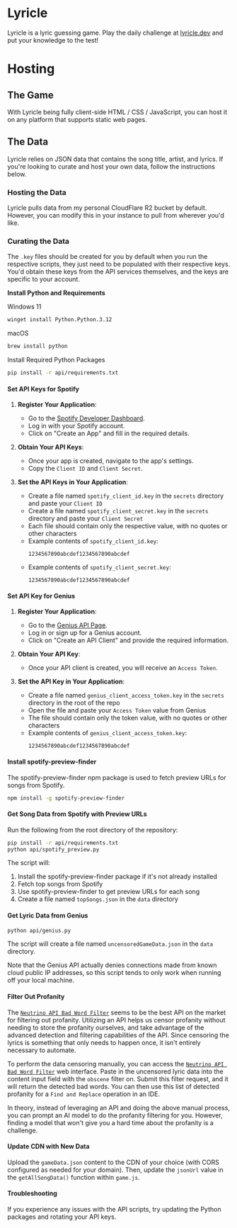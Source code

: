 # Lyricle

Lyricle is a lyric guessing game. Play the daily challenge at [lyricle.dev](https://lyricle.dev) and put your knowledge to the test!

# Hosting

## The Game

With Lyricle being fully client-side HTML / CSS / JavaScript, you can host it on any platform that supports static web pages.

## The Data

Lyricle relies on JSON data that contains the song title, artist, and lyrics. If you're looking to curate and host your own data, follow the instructions below.

### Hosting the Data

Lyricle pulls data from my personal CloudFlare R2 bucket by default. However, you can modify this in your instance to pull from wherever you'd like.

### Curating the Data

The `.key` files should be created for you by default when you run the respective scripts, they just need to be populated with their respective keys. You'd obtain these keys from the API services themselves, and the keys are specific to your account.

**Install Python and Requirements**

Windows 11
```sh
winget install Python.Python.3.12
```

macOS
```sh
brew install python
```

Install Required Python Packages
```sh
pip install -r api/requirements.txt
```

#### Set API Keys for Spotify

1. **Register Your Application**: 
   - Go to the [Spotify Developer Dashboard](https://developer.spotify.com/dashboard/).
   - Log in with your Spotify account.
   - Click on "Create an App" and fill in the required details.

2. **Obtain Your API Keys**:
   - Once your app is created, navigate to the app's settings.
   - Copy the `Client ID` and `Client Secret`.

3. **Set the API Keys in Your Application**:
   - Create a file named `spotify_client_id.key` in the `secrets` directory and paste your `Client ID`
   - Create a file named `spotify_client_secret.key` in the `secrets` directory and paste your `Client Secret`
   - Each file should contain only the respective value, with no quotes or other characters
   - Example contents of `spotify_client_id.key`:
     ```
     1234567890abcdef1234567890abcdef
     ```
   - Example contents of `spotify_client_secret.key`:
     ```
     1234567890abcdef1234567890abcdef
     ```

#### Set API Key for Genius

1. **Register Your Application**:
   - Go to the [Genius API Page](https://genius.com/api-clients).
   - Log in or sign up for a Genius account.
   - Click on "Create an API Client" and provide the required information.

2. **Obtain Your API Key**:
   - Once your API client is created, you will receive an `Access Token`.

3. **Set the API Key in Your Application**:
   - Create a file named `genius_client_access_token.key` in the `secrets` directory in the root of the repo
   - Open the file and paste your `Access Token` value from Genius
   - The file should contain only the token value, with no quotes or other characters
   - Example contents of `genius_client_access_token.key`:
     ```
     1234567890abcdef1234567890abcdef
     ```

#### Install spotify-preview-finder

The spotify-preview-finder npm package is used to fetch preview URLs for songs from Spotify.

```sh
npm install -g spotify-preview-finder
```

#### Get Song Data from Spotify with Preview URLs

Run the following from the root directory of the repository:

```sh
pip install -r api/requirements.txt
python api/spotify_preview.py
```

The script will:
1. Install the spotify-preview-finder package if it's not already installed
2. Fetch top songs from Spotify
3. Use spotify-preview-finder to get preview URLs for each song
4. Create a file named `topSongs.json` in the `data` directory

#### Get Lyric Data from Genius

```sh
python api/genius.py
```

The script will create a file named `uncensoredGameData.json` in the `data` directory.

Note that the Genius API actually denies connections made from known cloud public IP addresses, so this script tends to only work when running off your local machine.

#### Filter Out Profanity

The [`Neutrino API Bad Word Filter`](https://www.neutrinoapi.com/account/tools/?api=bad-word-filter) seems to be the best API on the market for filtering out profanity. Utilizing an API helps us censor profanity without needing to store the profanity ourselves, and take advantage of the advanced detection and filtering capabilities of the API. Since censoring the lyrics is something that only needs to happen once, it isn't entirely necessary to automate.

To perform the data censoring manually, you can access the [`Neutrino API Bad Word Filter`](https://www.neutrinoapi.com/account/tools/?api=bad-word-filter) web interface. Paste in the uncensored lyric data into the content input field with the `obscene` filter on. Submit this filter request, and it will return the detected bad words. You can then use this list of detected profanity for a `Find and Replace` operation in an IDE.

In theory, instead of leveraging an API and doing the above manual process, you can prompt an AI model to do the profanity filtering for you. However, finding a model that won't give you a hard time about the profanity is a challenge.

#### Update CDN with New Data

Upload the `gameData.json` content to the CDN of your choice (with CORS configured as needed for your domain). Then, update the `jsonUrl` value in the `getAllSongData()` function within `game.js`.

#### Troubleshooting

If you experience any issues with the API scripts, try updating the Python packages and rotating your API keys.